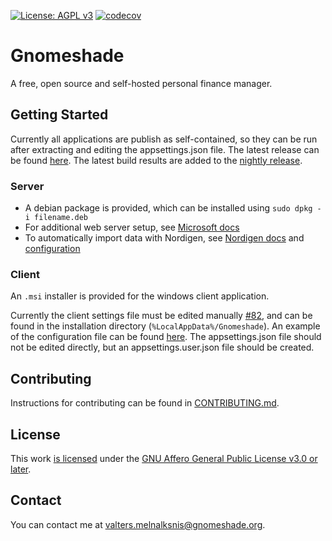 [![License: AGPL v3](https://img.shields.io/badge/License-AGPL%20v3-blue.svg)](https://www.gnu.org/licenses/agpl-3.0)
[![codecov](https://codecov.io/gh/VMelnalksnis/Gnomeshade/branch/master/graph/badge.svg?token=5GWIPI74DO)](https://codecov.io/gh/VMelnalksnis/Gnomeshade)

# Gnomeshade

A free, open source and self-hosted personal finance manager.

## Getting Started

Currently all applications are publish as self-contained, so they can be run after extracting and editing the
appsettings.json file.
The latest release can be found [here](https://github.com/VMelnalksnis/Gnomeshade/releases/latest). 
The latest build results are added to the [nightly release](https://github.com/VMelnalksnis/Gnomeshade/releases/tag/nightly).

### Server

* A debian package is provided, which can be installed using `sudo dpkg -i filename.deb`
* For additional web server setup,
  see [Microsoft docs](https://docs.microsoft.com/en-us/aspnet/core/fundamentals/servers/kestrel?view=aspnetcore-6.0)
* To automatically import data with Nordigen,
  see [Nordigen docs](https://nordigen.com/en/account_information_documenation/integration/quickstart_guide/)
  and [configuration](https://github.com/VMelnalksnis/NordigenDotNet#usage)

### Client

An `.msi` installer is provided for the windows client application.

Currently the client settings file must be edited manually [#82](https://github.com/VMelnalksnis/Gnomeshade/issues/82),
and can be found in the installation directory (`%LocalAppData%/Gnomeshade`).
An example of the configuration file can be found [here](source/Gnomeshade.Interfaces.Desktop/appsettings.json).
The appsettings.json file should not be edited directly,
but an appsettings.user.json file should be created.

## Contributing

Instructions for contributing can be found in [CONTRIBUTING.md](CONTRIBUTING.md).

## License

This work [is licensed](LICENSE.txt) under the
[GNU Affero General Public License v3.0 or later](https://www.gnu.org/licenses/agpl-3.0.html).

## Contact

You can contact me at [valters.melnalksnis@gnomeshade.org](mailto:valters.melnalksnis@gnomeshade.org).
